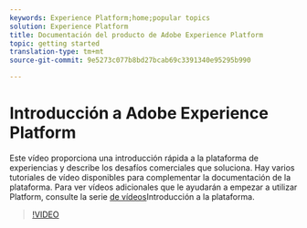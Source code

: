 ```yaml
---
keywords: Experience Platform;home;popular topics
solution: Experience Platform
title: Documentación del producto de Adobe Experience Platform
topic: getting started
translation-type: tm+mt
source-git-commit: 9e5273c077b8bd27bcab69c3391340e95295b990

---
```



# Introducción a Adobe Experience Platform

Este vídeo proporciona una introducción rápida a la plataforma de experiencias y describe los desafíos comerciales que soluciona. Hay varios tutoriales de vídeo disponibles para complementar la documentación de la plataforma. Para ver vídeos adicionales que le ayudarán a empezar a utilizar Platform, consulte la serie [de vídeos](https://docs.adobe.com/content/help/en/platform-learn/tutorials/intro-to-platform/overview.html)Introducción a la plataforma.

>[!VIDEO](https://video.tv.adobe.com/v/32797?quality=12&learn=on)